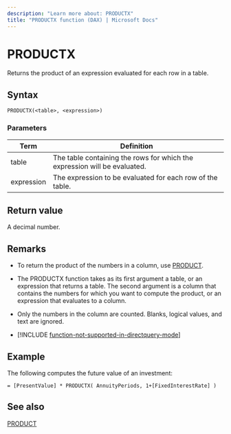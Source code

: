 ```yaml
---
description: "Learn more about: PRODUCTX"
title: "PRODUCTX function (DAX) | Microsoft Docs"
---
```

# PRODUCTX

Returns the product of an expression evaluated for each row in a table.  
  
## Syntax  
  
```dax
PRODUCTX(<table>, <expression>)  
```
  
### Parameters  
  
|Term|Definition|  
|--------|--------------|  
|table|The table containing the rows for which the expression will be evaluated.|  
|expression|The expression to be evaluated for each row of the table.|  
  
## Return value

A decimal number.  
  
## Remarks

- To return the product of the numbers in a column, use [PRODUCT](product-function-dax.md).  

- The PRODUCTX function takes as its first argument a table, or an expression that returns a table. The second argument is a column that contains the numbers for which you want to compute the product, or an expression that evaluates to a column.  
  
- Only the numbers in the column are counted. Blanks, logical values, and text are ignored.  

- [!INCLUDE [function-not-supported-in-directquery-mode](includes/function-not-supported-in-directquery-mode.md)]

## Example

The following computes the future value of an investment:  
  
```dax
= [PresentValue] * PRODUCTX( AnnuityPeriods, 1+[FixedInterestRate] )  
```
  
## See also

[PRODUCT](product-function-dax.md)  
